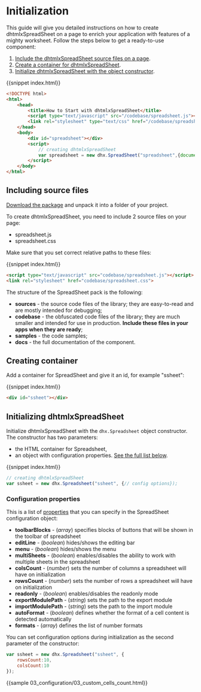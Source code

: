Initialization
=========================

This guide will give you detailed instructions on how to create dhtmlxSpreadSheet on a page to enrich your application with features of a mighty worksheet.
Follow the steps below to get a ready-to-use component:

1. [Include the dhtmlxSpreadSheet source files on a page](#includingsourcefiles).
2. [Create a container for dhtmlxSpreadSheet](#creatingcontainer).
3. [Initialize dhtmlxSpreadSheet with the object constructor](#initializingdhtmlxspreadsheet).

{{snippet index.html}}
~~~html
<!DOCTYPE html>
<html>
	<head>
		<title>How to Start with dhtmlxSpreadSheet</title>
		<script type="text/javascript" src="/codebase/spreadsheet.js"></script>
		<link rel="stylesheet" type="text/css" href="/codebase/spreadsheet.css">
	</head>
 	<body>
	 	<div id="spreadsheet"></div>
		<script>
			// creating dhtmlxSpreadSheet
			var spreadsheet = new dhx.SpreadSheet("spreadsheet",{document.body});
		</script>
 	</body>
</html>
~~~

## Including source files

[Download the package](https://dhtmlx.com/docs/products/dhtmlxSpreadsheet/download.shtml) and unpack it into a folder of your project.

To create dhtmlxSpreadSheet, you need to include 2 source files on your page:

- spreadsheet.js
- spreadsheet.css

Make sure that you set correct relative paths to these files:

{{snippet	index.html}}
~~~html
<script type="text/javascript" src="codebase/spreadsheet.js"></script>  
<link rel="stylesheet" href="codebase/spreadsheet.css">
~~~

The structure of the SpreadSheet pack is the following:

- **sources** - the source code files of the library; they are easy-to-read and are mostly intended for debugging;
- **codebase** - the obfuscated code files of the library; they are much smaller and intended for use in production. **Include these files in your apps when they are ready**;
- **samples** - the code samples;
- **docs** - the full documentation of the component.


## Creating container 

Add a container for SpreadSheet and give it an id, for example "ssheet":

{{snippet	index.html}}
~~~html
<div id="ssheet"></div>
~~~

## Initializing dhtmlxSpreadSheet

Initialize dhtmlxSpreadSheet with the `dhx.Spreadsheet` object constructor. The constructor has two parameters:

- the HTML container for Spreadsheet,
- an object with configuration properties. [See the full list below](#configurationproperties).

{{snippet	index.html}}
~~~js
// creating dhtmlxSpreadSheet
var ssheet = new dhx.Spreadsheet("ssheet", {// config options});
~~~

### <span id="configurationproperties">Configuration properties</span>

This is a list of [properties](api/refs/spreadsheet_props.md) that you can specify in the SpreadSheet configuration object:

- **toolbarBlocks** - (*array*) specifies blocks of buttons that will be shown in the toolbar of spreadsheet
- **editLine** - (*boolean*) hides/shows the editing bar
- **menu** - (*boolean*) hides/shows the menu
- **multiSheets** - (*boolean*) enables/disables the ability to work with multiple sheets in the spreadsheet
- **colsCount** - (*number*) sets the number of columns a spreadsheet will have on initialization
- **rowsCount** - (*number*) sets the number of rows a spreadsheet will have on initialization
- **readonly** - (*boolean*) enables/disables the readonly mode
- **exportModulePath** - (*string*)	sets the path to the export module
- **importModulePath** - (*string*)	sets the path to the import module
- **autoFormat** - (*boolean*) defines whether the format of a cell content is detected automatically
- **formats** - (*array*) defines the list of number formats


You can set configuration options during initialization as the second parameter of the constructor:

~~~js
var ssheet = new dhx.Spreadsheet("ssheet", { 
    rowsCount:10,
    colsCount:10
});
~~~

{{sample	03_configuration/03_custom_cells_count.html}}

